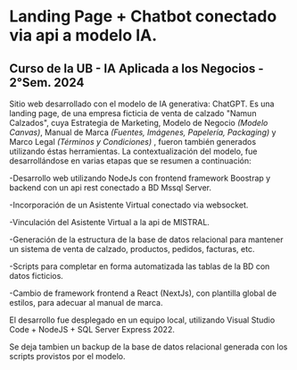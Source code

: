 # Landing Page + Chatbot conectado via api a modelo IA.
## Curso de la UB - IA Aplicada a los Negocios -  2°Sem. 2024
Sitio web desarrollado con el modelo de IA generativa: ChatGPT. Es una landing page, de una empresa ficticia de venta de calzado "Namun Calzados", cuya Estrategia de Marketing,  Modelo de Negocio  _(Modelo Canvas)_, Manual de Marca _(Fuentes, Imágenes, Papelería, Packaging)_ y Marco Legal _(Términos y Condiciones)_ , fueron también generados utilizando éstas herramientas.
La contextualización del modelo, fue desarrollándose en varias etapas que se resumen a continuación: 

-Desarrollo web utilizando NodeJs con frontend framework Boostrap y backend con un api rest conectado a BD Mssql Server.

-Incorporación de un Asistente Virtual conectado via websocket.

-Vinculación del Asistente Virtual a la api de MISTRAL.

-Generación de la estructura de la base de datos relacional para mantener un sistema de venta de calzado, productos, pedidos, facturas, etc.

-Scripts para completar en forma automatizada las tablas de la BD con datos ficticios.

-Cambio de framework frontend a React (NextJs), con plantilla global de estilos, para adecuar al manual de marca.

El desarrollo fue desplegado en un equipo local, utilizando Visual Studio Code + NodeJS + SQL Server Express 2022.

Se deja tambien un backup de la base de datos relacional generada con los scripts provistos por el modelo. 
